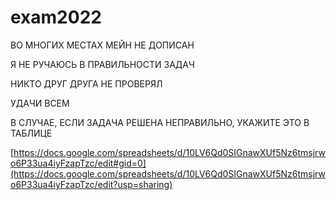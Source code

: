 # exam2022
ВО МНОГИХ МЕСТАХ МЕЙН НЕ ДОПИСАН



Я НЕ РУЧАЮСЬ В ПРАВИЛЬНОСТИ ЗАДАЧ



НИКТО ДРУГ ДРУГА НЕ ПРОВЕРЯЛ



УДАЧИ ВСЕМ


В СЛУЧАЕ, ЕСЛИ ЗАДАЧА РЕШЕНА НЕПРАВИЛЬНО, УКАЖИТЕ ЭТО В ТАБЛИЦЕ


[https://docs.google.com/spreadsheets/d/10LV6Qd0SIGnawXUf5Nz6tmsjrwo6P33ua4iyFzapTzc/edit#gid=0](https://docs.google.com/spreadsheets/d/10LV6Qd0SIGnawXUf5Nz6tmsjrwo6P33ua4iyFzapTzc/edit?usp=sharing)

